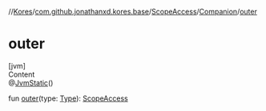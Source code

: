 //[Kores](../../../index.md)/[com.github.jonathanxd.kores.base](../../index.md)/[ScopeAccess](../index.md)/[Companion](index.md)/[outer](outer.md)



# outer  
[jvm]  
Content  
@[JvmStatic](https://kotlinlang.org/api/latest/jvm/stdlib/kotlin.jvm/-jvm-static/index.html)()  
  
fun [outer](outer.md)(type: [Type](https://docs.oracle.com/javase/8/docs/api/java/lang/reflect/Type.html)): [ScopeAccess](../index.md)  



